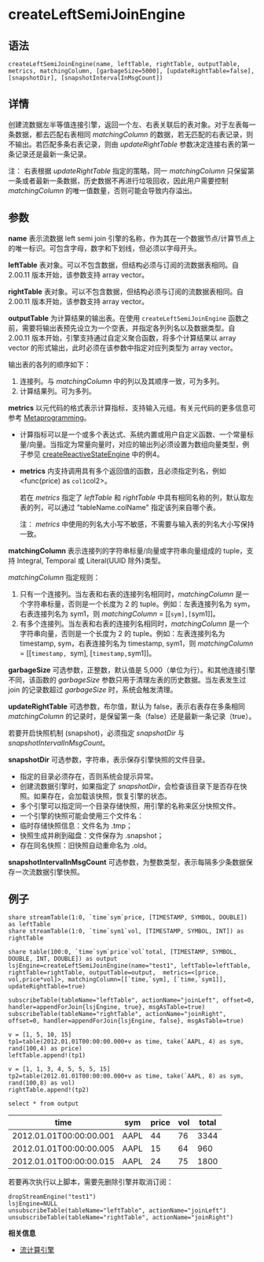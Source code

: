 # createLeftSemiJoinEngine

## 语法

`createLeftSemiJoinEngine(name, leftTable, rightTable,
outputTable, metrics, matchingColumn, [garbageSize=5000],
[updateRightTable=false], [snapshotDir],
[snapshotIntervalInMsgCount])`

## 详情

创建流数据左半等值连接引擎，返回一个左、右表关联后的表对象。对于左表每一条数据，都去匹配右表相同
*matchingColumn* 的数据，若无匹配的右表记录，则不输出。若匹配多条右表记录，则由 *updateRightTable*
参数决定连接右表的第一条记录还是最新一条记录。

注： 右表根据 *updateRightTable* 指定的策略，同一 *matchingColumn*
只保留第一条或者最新一条数据，历史数据不再进行垃圾回收，因此用户需要控制 *matchingColumn*
的唯一值数量，否则可能会导致内存溢出。

## 参数

**name** 表示流数据 left semi join
引擎的名称，作为其在一个数据节点/计算节点上的唯一标识。可包含字母，数字和下划线，但必须以字母开头。

**leftTable** 表对象。可以不包含数据，但结构必须与订阅的流数据表相同。自 2.00.11
版本开始，该参数支持 array vector。

**rightTable** 表对象。可以不包含数据，但结构必须与订阅的流数据表相同。自 2.00.11
版本开始，该参数支持 array vector。

**outputTable** 为计算结果的输出表。在使用 `createLeftSemiJoinEngine`
函数之前，需要将输出表预先设立为一个空表，并指定各列列名以及数据类型。自 2.00.11
版本开始，引擎支持通过自定义聚合函数，将多个计算结果以 array vector 的形式输出，此时必须在该参数中指定对应列类型为 array
vector。

输出表的各列的顺序如下：

1. 连接列。与 *matchingColumn* 中的列以及其顺序一致，可为多列。
2. 计算结果列。可为多列。

**metrics** 以元代码的格式表示计算指标，支持输入元组。有关元代码的更多信息可参考 [Metaprogramming](../../progr/objs/meta_progr.md)。

* 计算指标可以是一个或多个表达式、系统内置或用户自定义函数、一个常量标量/向量。当指定为常量向量时，对应的输出列必须设置为数组向量类型，例子参见
  [createReactiveStateEngine](createReactiveStateEngine.md) 中的例4。
* **metrics** 内支持调用具有多个返回值的函数，且必须指定列名，例如 <func(price) as
  `col1`col2>。

  若在 *metrics* 指定了 *leftTable* 和
  *rightTable* 中具有相同名称的列，默认取左表的列，可以通过 "tableName.colName"
  指定该列来自哪个表。

  注： *metrics*
  中使用的列名大小写不敏感，不需要与输入表的列名大小写保持一致。

**matchingColumn** 表示连接列的字符串标量/向量或字符串向量组成的 tuple，支持 Integral,
Temporal 或 Literal(UUID 除外)类型。

*matchingColumn* 指定规则：

1. 只有一个连接列。当左表和右表的连接列名相同时，*matchingColumn* 是一个字符串标量，否则是一个长度为 2 的
   tuple。例如：左表连接列名为 sym，右表连接列名为 sym1，则 *matchingColumn* =
   [[`sym],[`sym1]]。
2. 有多个连接列。当左表和右表的连接列名相同时，*matchingColumn* 是一个字符串向量，否则是一个长度为 2 的
   tuple。例如：左表连接列名为 timestamp, sym，右表连接列名为 timestamp, sym1，则
   *matchingColumn* = [[`timestamp, `sym], [`timestamp,`sym1]]。

**garbageSize** 可选参数，正整数，默认值是 5,000（单位为行）。和其他连接引擎不同，该函数的
*garbageSize* 参数只用于清理左表的历史数据。当左表发生过 join 的记录数超过 *garbageSize*
时，系统会触发清理。

**updateRightTable** 可选参数，布尔值，默认为 false，表示右表存在多条相同
*matchingColumn* 的记录时，是保留第一条（false）还是最新一条记录（true）。

若要开启快照机制 (snapshot)，必须指定 *snapshotDir* 与
*snapshotIntervalInMsgCount*。

**snapshotDir** 可选参数，字符串，表示保存引擎快照的文件目录。

* 指定的目录必须存在，否则系统会提示异常。
* 创建流数据引擎时，如果指定了 *snapshotDir*，会检查该目录下是否存在快照。如果存在，会加载该快照，恢复引擎的状态。
* 多个引擎可以指定同一个目录存储快照，用引擎的名称来区分快照文件。
* 一个引擎的快照可能会使用三个文件名：
* 临时存储快照信息：文件名为 <engineName>.tmp；
* 快照生成并刷到磁盘：文件保存为 <engineName>.snapshot；
* 存在同名快照：旧快照自动重命名为 <engineName>.old。

**snapshotIntervalInMsgCount**
可选参数，为整数类型，表示每隔多少条数据保存一次流数据引擎快照。

## 例子

```
share streamTable(1:0, `time`sym`price, [TIMESTAMP, SYMBOL, DOUBLE]) as leftTable
share streamTable(1:0, `time`sym1`vol, [TIMESTAMP, SYMBOL, INT]) as rightTable

share table(100:0, `time`sym`price`vol`total, [TIMESTAMP, SYMBOL, DOUBLE, INT, DOUBLE]) as output
lsjEngine=createLeftSemiJoinEngine(name="test1", leftTable=leftTable, rightTable=rightTable, outputTable=output,  metrics=<[price, vol,price*vol]>, matchingColumn=[[`time,`sym], [`time,`sym1]], updateRightTable=true)

subscribeTable(tableName="leftTable", actionName="joinLeft", offset=0, handler=appendForJoin{lsjEngine, true}, msgAsTable=true)
subscribeTable(tableName="rightTable", actionName="joinRight", offset=0, handler=appendForJoin{lsjEngine, false}, msgAsTable=true)

v = [1, 5, 10, 15]
tp1=table(2012.01.01T00:00:00.000+v as time, take(`AAPL, 4) as sym, rand(100,4) as price)
leftTable.append!(tp1)

v = [1, 1, 3, 4, 5, 5, 5, 15]
tp2=table(2012.01.01T00:00:00.000+v as time, take(`AAPL, 8) as sym, rand(100,8) as vol)
rightTable.append!(tp2)

select * from output
```

| time | sym | price | vol | total |
| --- | --- | --- | --- | --- |
| 2012.01.01T00:00:00.001 | AAPL | 44 | 76 | 3344 |
| 2012.01.01T00:00:00.005 | AAPL | 15 | 64 | 960 |
| 2012.01.01T00:00:00.015 | AAPL | 24 | 75 | 1800 |

若要再次执行以上脚本，需要先删除引擎并取消订阅：

```
dropStreamEngine("test1")
lsjEngine=NULL
unsubscribeTable(tableName="leftTable", actionName="joinLeft")
unsubscribeTable(tableName="rightTable", actionName="joinRight")
```

**相关信息**

* [流计算引擎](../themes/streamingEngine.html "流计算引擎")

